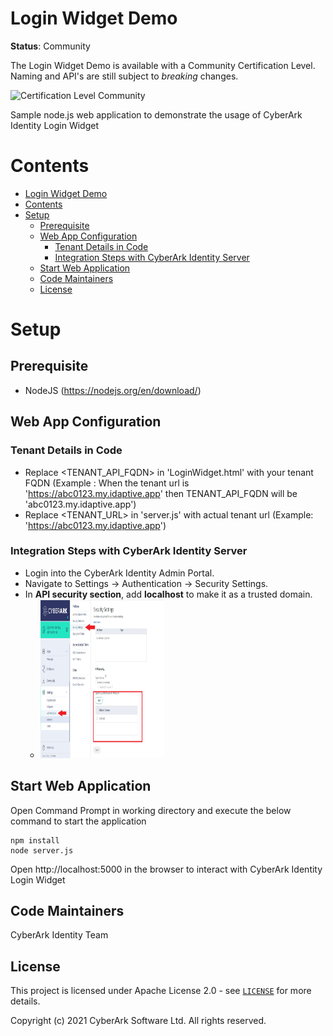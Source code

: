 # Login Widget Demo
**Status**: Community

The Login Widget Demo is available with a Community Certification Level.
Naming and API's are still subject to *breaking* changes.

![Certification Level Community](https://camo.githubusercontent.com/fc39ec5a52592c929ecd6e7ff4e3d1b7d5a4856c512a5486a5c24a00db6bcf6d/68747470733a2f2f696d672e736869656c64732e696f2f62616467652f43657274696669636174696f6e2532304c6576656c2d436f6d6d756e6974792d3238413734353f6c696e6b3d68747470733a2f2f6769746875622e636f6d2f637962657261726b2f636f6d6d756e6974792f626c6f622f6d61737465722f436f6e6a75722f636f6e76656e74696f6e732f63657274696669636174696f6e2d6c6576656c732e6d64)

Sample node.js web application to demonstrate the usage of CyberArk Identity Login Widget


# Contents
<!-- MarkdownTOC -->
- [Login Widget Demo](#login-widget-demo)
- [Contents](#contents)
- [Setup](#setup)
	- [Prerequisite](#prerequisite)
	- [Web App Configuration](#web-app-configuration)
		- [Tenant Details in Code](#tenant-details-in-code)
		- [Integration Steps with CyberArk Identity Server](#integration-steps-with-cyberark-identity-server)
	- [Start Web Application](#start-web-application)
	- [Code Maintainers](#code-maintainers)
	- [License](#license)
<a id="web-app-setup"></a>
# Setup
<a id="prerequisites-to-understand-web-application"></a>
## Prerequisite

* NodeJS (https://nodejs.org/en/download/)
<a id="setup-web-application"></a>
## Web App Configuration
<a id="tenant-details-setup"></a>
### Tenant Details in Code
* Replace <TENANT_API_FQDN> in 'LoginWidget.html' with your tenant FQDN (Example : When the tenant url is 'https://abc0123.my.idaptive.app' then TENANT_API_FQDN will be 'abc0123.my.idaptive.app')
* Replace <TENANT_URL> in 'server.js' with actual tenant url (Example: 'https://abc0123.my.idaptive.app')

<a id="integration-steps-with-cyberark-identity-server"></a>
### Integration Steps with CyberArk Identity Server
* Login into the CyberArk Identity Admin Portal.
* Navigate to Settings -> Authentication -> Security Settings.
* In **API security section**, add **localhost** to make it as a trusted domain.
   -  <img src="./media/DNS_setting.PNG" style="width:2.0625in;height:2.64583in" />

<a id="start-web-application"></a>
## Start Web Application
Open Command Prompt in working directory and execute the below command to start the application

```console
npm install
node server.js
```
Open http://localhost:5000 in the browser to interact with CyberArk Identity Login Widget

## Code Maintainers

CyberArk Identity Team

<a id="license"></a>
## License

This project is licensed under Apache License 2.0 - see [`LICENSE`](../LICENSE) for more details.

Copyright (c) 2021 CyberArk Software Ltd. All rights reserved.
